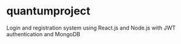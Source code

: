# quantumproject
Login and registration system using React.js and Node.js with JWT authentication and MongoDB

